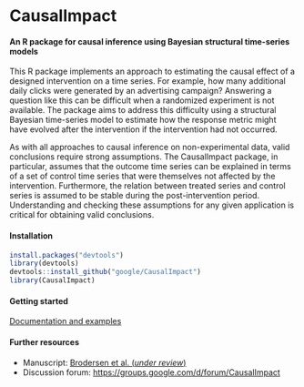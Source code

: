 # CausalImpact

#### An R package for causal inference using Bayesian structural time-series models

This R package implements an approach to estimating the causal effect of a designed intervention on a time series. For example, how many additional daily clicks were generated by an advertising campaign? Answering a question like this can be difficult when a randomized experiment is not available. The package aims to address this difficulty using a structural Bayesian time-series model to estimate how the response metric might have evolved after the intervention if the intervention had not occurred.

As with all approaches to causal inference on non-experimental data, valid conclusions require strong assumptions. The CausalImpact package, in particular, assumes that the outcome time series can be explained in terms of a set of control time series that were themselves not affected by the intervention. Furthermore, the relation between treated series and control series is assumed to be stable during the post-intervention period. Understanding and checking these assumptions for any given application is critical for obtaining valid conclusions.

#### Installation

```R
install.packages("devtools")
library(devtools)
devtools::install_github("google/CausalImpact")
library(CausalImpact)
```

#### Getting started

[Documentation and examples](http://google.github.io/CausalImpact/CausalImpact.html)

#### Further resources

* Manuscript: [Brodersen et al. (*under review*)](http://research.google.com/pubs/pub41854.html)
* Discussion forum: https://groups.google.com/d/forum/CausalImpact
